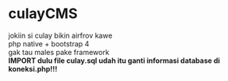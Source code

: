 # culayCMS
jokiin si culay bikin airfrov kawe
<br>
php native + bootstrap 4
<br>
gak tau males pake framework
<br>
<b>IMPORT dulu file culay.sql udah itu ganti informasi database di koneksi.php!!!</b>
